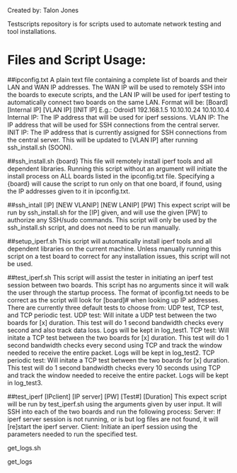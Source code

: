 Created by:	Talon Jones

Testscripts repository is for scripts used to automate network testing and tool installations.

# Files and Script Usage:

##ipconfig.txt
	A plain text file containing a complete list of boards and their LAN and WAN IP addresses.
	The WAN IP will be used to remotely SSH into the boards to execute scripts, and the LAN IP
	will be used for iperf testing to automatically connect two boards on the same LAN.
	Format will be:
		[Board] [Internal IP] [VLAN IP] [INIT IP]
	E.g.:	Odroid1 192.168.1.5 10.10.10.24 10.10.10.4
	Internal IP:	The IP address that will be used for iperf sessions.
	VLAN IP:	The IP address that will be used for SSH connections from the central
			server.
	INIT IP:	The IP address that is currently assigned for SSH connections from the
			central	server. This will be updated to [VLAN IP] after running
			ssh_install.sh (SOON).

##ssh_install.sh {board}
	This file will remotely install iperf tools and all dependent libraries. Running this
	script without an argument will initiate the install process on ALL boards listed in the
	ipconfig.txt file. Specifying a {board} will cause the script to run only on that one
	board, if found, using the IP addresses given to it in ipconfig.txt.

##ssh_intall [IP] [NEW VLANIP] [NEW LANIP] [PW]
	This expect script will be run by ssh_install.sh for the [IP] given, and will use the
	given [PW] to authorize any SSH/sudo commands. This script will only be used by the
	ssh_install.sh script, and does not need to be run manually.

##setup_iperf.sh
	This script will automatically install iperf tools and all dependent libraries on the
	current machine. Unless manually running this script on a test board to correct for any
	installation issues, this script will not be used.

##test_iperf.sh
	This script will assist the tester in initiating an iperf test session between two boards.
	This script has no arguments since it will walk the user through the startup process. The
	format of ipconfig.txt needs to be correct as the script will look for [board]# when
	looking up IP addresses. There are currently three default tests to choose from: UDP test,
	TCP test, and TCP periodic test.
	UDP test:
		Will initate a UDP test between the two boards for [x] duration. This test will
		do 1 second bandwidth checks every second and also track data loss. Logs will be
		kept in log_test1.
	TCP test:
		Will initate a TCP test between the two boards for [x] duration. This test will
		do 1 second bandwidth checks every second using TCP and track the window needed
		to receive the entire packet. Logs will be kept in log_test2.
	TCP periodic test:
		Will initate a TCP test between the two boards for [x] duration. This test will
		do 1 second bandwidth checks every 10 seconds using TCP and track the window
		needed to receive the entire packet. Logs will be kept in log_test3.

##test_iperf [IPclient] [IP server] [PW] [Test#] [Duration]
	This expect script will be run by test_iperf.sh using the arguments given by user input.
	It will SSH into each of the two boards and run the following process:
	Server:
		If iperf server session is not running, or is but log files are not found, it will
		[re]start the iperf server.
	Client:
		Initiate an iperf session using the parameters needed to run the specified test.

get_logs.sh

get_logs
